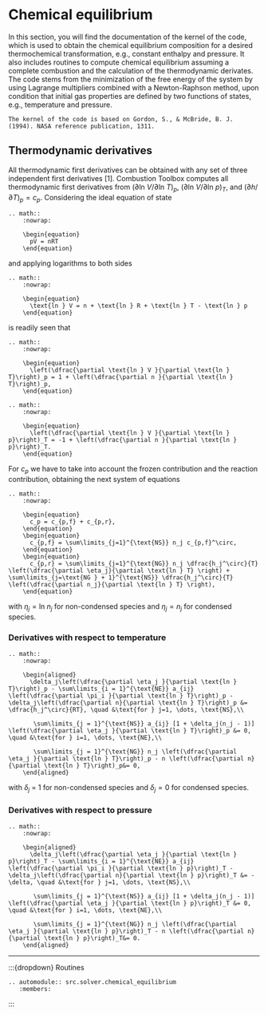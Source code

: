# Chemical equilibrium

In this section, you will find the documentation of the kernel of the code, which is used to obtain the chemical equilibrium composition for a desired thermochemical transformation, e.g., constant enthalpy and pressure. It also includes routines to compute chemical equilibrium assuming a complete combustion and the calculation of the thermodynamic derivates. The code stems from the minimization of the free energy of the system by using Lagrange multipliers combined with a Newton-Raphson method, upon condition that initial gas properties are defined by two functions of states, e.g., temperature and pressure.


```{note}
The kernel of the code is based on Gordon, S., & McBride, B. J. (1994). NASA reference publication, 1311.
```

## Thermodynamic derivatives

All thermodynamic first derivatives can be obtained with any set of three independent first derivatives [1]. Combustion Toolbox computes all thermodynamic first derivatives from $(\partial \text{ln } V/\partial \text{ln } T)_p$, $(\partial \text{ln } V/\partial \text{ln } p)_T$, and $(\partial h/\partial T)_p = c_p$. Considering the ideal equation of state

```{eval-rst}
.. math::
    :nowrap:

    \begin{equation}
      pV = nRT
    \end{equation}
```
and applying logarithms to both sides

```{eval-rst}
.. math::
    :nowrap:

    \begin{equation}
      \text{ln } V = n + \text{ln } R + \text{ln } T - \text{ln } p
    \end{equation}
```

is readily seen that

```{eval-rst}
.. math::
    :nowrap:

    \begin{equation}
      \left(\dfrac{\partial \text{ln } V }{\partial \text{ln } T}\right)_p = 1 + \left(\dfrac{\partial n }{\partial \text{ln } T}\right)_p,
    \end{equation}
```
```{eval-rst}
.. math::
    :nowrap:

    \begin{equation}
      \left(\dfrac{\partial \text{ln } V }{\partial \text{ln } p}\right)_T = -1 + \left(\dfrac{\partial n }{\partial \text{ln } p}\right)_T.
    \end{equation}
```

For $c_p$ we have to take into account the frozen contribution and the reaction contribution, obtaining the next system of equations

```{eval-rst}
.. math::
    :nowrap:

    \begin{equation}
      c_p = c_{p,f} + c_{p,r},
    \end{equation}
    \begin{equation}
      c_{p,f} = \sum\limits_{j=1}^{\text{NS}} n_j c_{p,f}^\circ,
    \end{equation}
    \begin{equation}
      c_{p,r} = \sum\limits_{j=1}^{\text{NG}} n_j \dfrac{h_j^\circ}{T} \left(\dfrac{\partial \eta_j}{\partial \text{ln } T} \right) + \sum\limits_{j=\text{NG } + 1}^{\text{NS}} \dfrac{h_j^\circ}{T} \left(\dfrac{\partial n_j}{\partial \text{ln } T} \right),
    \end{equation}
```

with $\eta_j = \text{ln } n_j$ for non-condensed species and $\eta_j = n_j$ for condensed species.



### Derivatives with respect to temperature

```{eval-rst}
.. math::
    :nowrap:

    \begin{aligned}
      \delta_j\left(\dfrac{\partial \eta_j }{\partial \text{ln } T}\right)_p - \sum\limits_{i = 1}^{\text{NE}} a_{ij} \left(\dfrac{\partial \pi_i }{\partial \text{ln } T}\right)_p - \delta_j\left(\dfrac{\partial n}{\partial \text{ln } T}\right)_p &= \dfrac{h_j^\circ}{RT}, \quad &\text{for } j=1, \dots, \text{NS},\\

       \sum\limits_{j = 1}^{\text{NS}} a_{ij} [1 + \delta_j(n_j - 1)] \left(\dfrac{\partial \eta_j }{\partial \text{ln } T}\right)_p &= 0, \quad &\text{for } i=1, \dots, \text{NE},\\

       \sum\limits_{j = 1}^{\text{NG}} n_j \left(\dfrac{\partial \eta_j }{\partial \text{ln } T}\right)_p - n \left(\dfrac{\partial n}{\partial \text{ln } T}\right)_p&= 0,
    \end{aligned}
```

with $\delta_j$ = 1 for non-condensed species and $\delta_j = 0$ for condensed species. 

<!-- To solve the stem is more practical to change it into matricial form, namely -->

### Derivatives with respect to pressure

```{eval-rst}
.. math::
    :nowrap:

    \begin{aligned}
      \delta_j\left(\dfrac{\partial \eta_j }{\partial \text{ln } p}\right)_T - \sum\limits_{i = 1}^{\text{NE}} a_{ij} \left(\dfrac{\partial \pi_i }{\partial \text{ln } p}\right)_T - \delta_j\left(\dfrac{\partial n}{\partial \text{ln } p}\right)_T &= -\delta, \quad &\text{for } j=1, \dots, \text{NS},\\

       \sum\limits_{j = 1}^{\text{NS}} a_{ij} [1 + \delta_j(n_j - 1)] \left(\dfrac{\partial \eta_j }{\partial \text{ln } p}\right)_T &= 0, \quad &\text{for } i=1, \dots, \text{NE},\\

       \sum\limits_{j = 1}^{\text{NG}} n_j \left(\dfrac{\partial \eta_j }{\partial \text{ln } p}\right)_T - n \left(\dfrac{\partial n}{\partial \text{ln } p}\right)_T&= 0.
    \end{aligned}
```

***

:::{dropdown} Routines
```{eval-rst}
.. automodule:: src.solver.chemical_equilibrium
   :members:
```
:::

